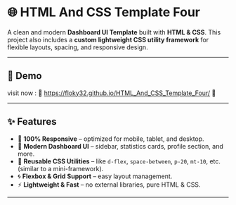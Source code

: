 # 🌐 HTML And CSS Template Four

A clean and modern **Dashboard UI Template** built with **HTML & CSS**.
This project also includes a **custom lightweight CSS utility framework** for flexible layouts, spacing, and responsive design.

---

## 🚀 Demo

visit now : 🔗 https://floky32.github.io/HTML_And_CSS_Template_Four/ 🔗

---

## ✨ Features

* 📱 **100% Responsive** – optimized for mobile, tablet, and desktop.
* 🎨 **Modern Dashboard UI** – sidebar, statistics cards, profile section, and more.
* 🧩 **Reusable CSS Utilities** – like `d-flex`, `space-between`, `p-20`, `mt-10`, etc. (similar to a mini-framework).
* 🌀 **Flexbox & Grid Support** – easy layout management.
* ⚡ **Lightweight & Fast** – no external libraries, pure HTML & CSS.

---
